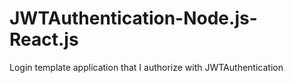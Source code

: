 # JWTAuthentication-Node.js-React.js
Login template application that I authorize with JWTAuthentication
